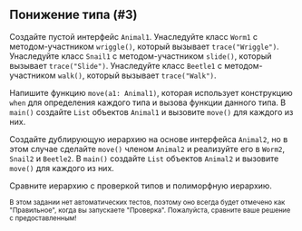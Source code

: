 ## Понижение типа (#3)

Создайте пустой интерфейс `Animal1`. Унаследуйте класс `Worm1` с методом-участником `wriggle()`, который вызывает `trace("Wriggle")`. Унаследуйте класс `Snail1` с методом-участником `slide()`, который вызывает `trace("Slide")`. Унаследуйте класс `Beetle1` с методом-участником `walk()`, который вызывает `trace("Walk")`.

Напишите функцию `move(a1: Animal1)`, которая использует конструкцию `when` для определения каждого типа и вызова функции данного типа. В `main()` создайте `List` объектов `Animal1` и вызовите `move()` для каждого из них.

Создайте дублирующую иерархию на основе интерфейса `Animal2`, но в этом случае сделайте `move()` членом `Animal2` и реализуйте его в `Worm2`, `Snail2` и `Beetle2`. В `main()` создайте `List` объектов `Animal2` и вызовите `move()` для каждого из них.

Сравните иерархию с проверкой типов и полиморфную иерархию.

<sub> В этом задании нет автоматических тестов, поэтому оно всегда будет отмечено как "Правильное", когда вы запускаете "Проверка". Пожалуйста, сравните ваше решение с предоставленным! </sub>